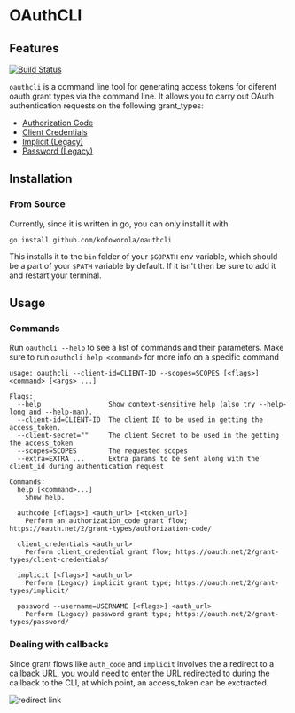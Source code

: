 # OAuthCLI
## Features
[![Build Status](https://travis-ci.org/kofoworola/oauthcli.svg?branch=master)](https://travis-ci.org/kofoworola/oauthcli)


`oauthcli` is a command line tool for generating access tokens for diferent oauth grant types via the command line. It allows you to carry out OAuth authentication requests on the following grant_types:
- [Authorization Code](https://oauth.net/2/grant-types/authorization-code/)
- [Client Credentials](https://oauth.net/2/grant-types/client-credentials/)
- [Implicit (Legacy)](https://oauth.net/2/grant-types/implicit/)
- [Password (Legacy)](https://oauth.net/2/grant-types/password/)

## Installation
### From Source
Currently, since it is written in go, you can only install it with
```
go install github.com/kofoworola/oauthcli
```

This installs it to the `bin` folder of your `$GOPATH` env variable, which should be a part of your `$PATH` variable by default. If it isn't then be sure to add it and restart your terminal.

## Usage
### Commands
Run `oauthcli --help` to see a list of commands and their parameters. Make sure to run `oauthcli help <command>` for more info on a specific command

```
usage: oauthcli --client-id=CLIENT-ID --scopes=SCOPES [<flags>] <command> [<args> ...]

Flags:
  --help                 Show context-sensitive help (also try --help-long and --help-man).
  --client-id=CLIENT-ID  The client ID to be used in getting the access_token.
  --client-secret=""     The client Secret to be used in the getting the access_token
  --scopes=SCOPES        The requested scopes
  --extra=EXTRA ...      Extra params to be sent along with the client_id during authentication request

Commands:
  help [<command>...]
    Show help.

  authcode [<flags>] <auth_url> [<token_url>]
    Perform an authorization_code grant flow; https://oauth.net/2/grant-types/authorization-code/

  client_credentials <auth_url>
    Perform client_credential grant flow; https://oauth.net/2/grant-types/client-credentials/

  implicit [<flags>] <auth_url>
    Perform (Legacy) implicit grant type; https://oauth.net/2/grant-types/implicit/

  password --username=USERNAME [<flags>] <auth_url>
    Perform (Legacy) password grant type; https://oauth.net/2/grant-types/password/
```

### Dealing with callbacks
Since grant flows like `auth_code` and `implicit` involves the a redirect to a callback URL, you would need to enter the URL redirected to during the callback to the CLI, at which point, an access_token can be exctracted.

![redirect link](https://imgur.com/a/C1f8kCH)
